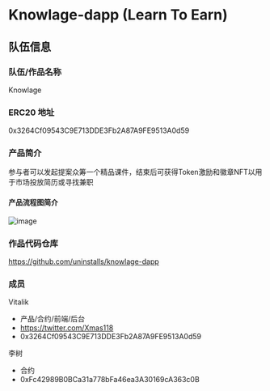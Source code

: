 # Knowlage-dapp (Learn To Earn)

## 队伍信息
### 队伍/作品名称
Knowlage

### ERC20 地址
0x3264Cf09543C9E713DDE3Fb2A87A9FE9513A0d59

### 产品简介
参与者可以发起提案众筹一个精品课件，结束后可获得Token激励和徽章NFT以用于市场投放简历或寻找兼职

#### 产品流程图简介
![image](/source/img/system.png)

### 作品代码仓库
https://github.com/uninstalls/knowlage-dapp

### 成员

Vitalik
- 产品/合约/前端/后台
- https://twitter.com/Xmas118
- 0x3264Cf09543C9E713DDE3Fb2A87A9FE9513A0d59

李树
- 合约
- 0xFc42989B0BCa31a778bFa46ea3A30169cA363c0B